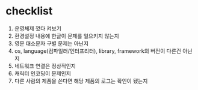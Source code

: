 # checklist

1. 운영체제 껐다 켜보기
2. 환경설정 내용에 한글이 문제를 일으키지 않는지
3. 영문 대소문자 구별 문제는 아닌지
4. os, language(컴파일러/인터프리터), library, framework의 버전이 다른건 아닌지
5. 네트워크 연결은 정상적인지
6. 캐릭터 인코딩이 문제인지
7. 다른 사람의 제품을 쓴다면 해당 제품의 로그는 확인이 됐는지

